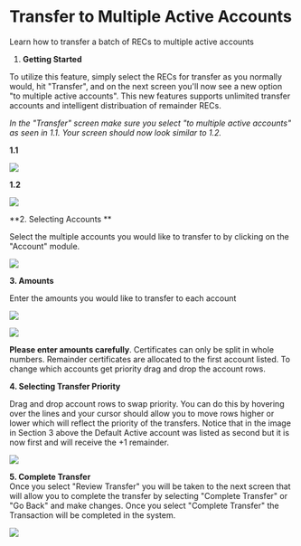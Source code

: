 Transfer to Multiple Active Accounts
====================================

Learn how to transfer a batch of RECs to multiple active accounts

1.  **Getting Started**

To utilize this feature, simply select the RECs for transfer as you normally would, hit "Transfer", and on the next screen you'll now see a new option "to multiple active accounts". This new features supports unlimited transfer accounts and intelligent distribuation of remainder RECs.

*In the "Transfer" screen make sure you select "to multiple active accounts" as seen in 1.1. Your screen should now look similar to 1.2.*

**1.1**

![](https://github.com/mrets/photos/blob/master/transfer_to_multiple1.png)

**1.2**

![](https://github.com/mrets/photos/blob/master/transfer_to_multiple2.png)

**2\. Selecting Accounts **

Select the multiple accounts you would like to transfer to by clicking on the "Account" module.

![](https://github.com/mrets/photos/blob/master/transfer_to_multiple3.png)

**3\. Amounts**

Enter the amounts you would like to transfer to each account

![](https://github.com/mrets/photos/blob/master/transfer_to_multiple4.png)

![](https://github.com/mrets/photos/blob/master/transfer_to_multiple5.png)

**Please enter amounts carefully**. Certificates can only be split in whole numbers. Remainder certificates are allocated to the first account listed. To change which accounts get priority drag and drop the account rows. 

**4\. Selecting Transfer Priority**

Drag and drop account rows to swap priority. You can do this by hovering over the lines and your cursor should allow you to move rows higher or lower which will reflect the priority of the transfers. Notice that in the image in Section 3 above the Default Active account was listed as second but it is now first and will receive the +1 remainder. 

![](https://github.com/mrets/photos/blob/master/transfer_to_multiple6.png)

**5\. Complete Transfer**\
Once you select "Review Transfer" you will be taken to the next screen that will allow you to complete the transfer by selecting "Complete Transfer" or "Go Back" and make changes. Once you select "Complete Transfer" the Transaction will be completed in the system. 

![](https://github.com/mrets/photos/blob/master/transfer_to_multiple7.png)
